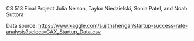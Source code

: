 CS 513 Final Project
Julia Nelson, Taylor Niedzielski, Sonia Patel, and Noah Suttora

Data source: https://www.kaggle.com/sujithsherigar/startup-success-rate-analysis?select=CAX_Startup_Data.csv
